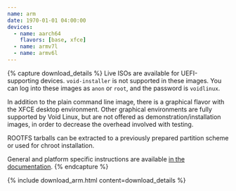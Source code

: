 ```yaml
---
name: arm
date: 1970-01-01 04:00:00
devices:
  - name: aarch64
    flavors: [base, xfce]
  - name: armv7l
  - name: armv6l
---
```


{% capture download_details %}
Live ISOs are available for UEFI-supporting devices. `void-installer` is not supported in these images.
You can log into these images as `anon` or `root`, and the password is `voidlinux`.

In addition to the plain command line image, there is a graphical flavor with the XFCE desktop environment.
Other graphical environments are fully supported by Void Linux, but are not offered as demonstration/installation
images, in order to decrease the overhead involved with testing.

ROOTFS tarballs can be extracted to a previously prepared partition scheme or
used for chroot installation.

General and platform specific instructions are available [in the
documentation](https://docs.voidlinux.org/installation/guides/arm-devices/index.html).
{% endcapture %}

{% include download_arm.html content=download_details %}
